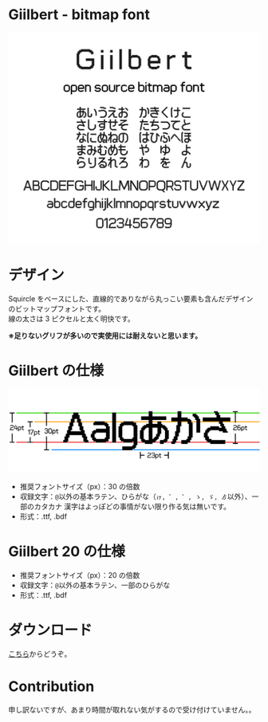 # Giilbert - bitmap font

![Intro](resources/intro.png)

# デザイン

Squircle をベースにした、直線的でありながら丸っこい要素も含んだデザインのビットマップフォントです。  
線の太さは 3 ピクセルと太く明快です。

**※足りないグリフが多いので実使用には耐えないと思います。**

# Giilbert の仕様

![Spec](resources/Spec.png)

- 推奨フォントサイズ（px）：30 の倍数
- 収録文字：`@`以外の基本ラテン、ひらがな（`ゖ, ゛, ゜, ゝ, ゞ, ゟ`以外）、一部のカタカナ
  漢字はよっぽどの事情がない限り作る気は無いです。
- 形式：.ttf, .bdf

# Giilbert 20 の仕様

- 推奨フォントサイズ（px）：20 の倍数
- 収録文字：`@`以外の基本ラテン、一部のひらがな
- 形式：.ttf, .bdf

# ダウンロード

[こちら](https://github.com/yuyasvx/giilbert/releases)からどうぞ。

# Contribution

申し訳ないですが、あまり時間が取れない気がするので受け付けていません。。
